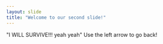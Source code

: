 ```yaml
---
layout: slide
title: "Welcome to our second slide!"
---
```

"I WILL SURVIVE!!! yeah yeah"
Use the left arrow to go back!
